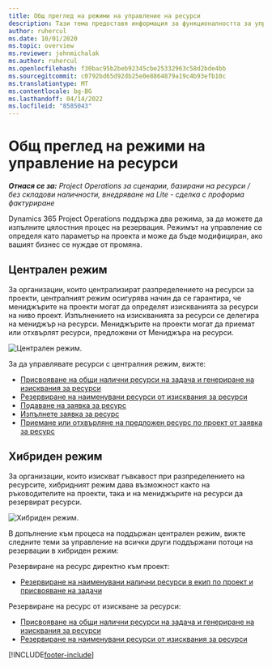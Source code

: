 ```yaml
---
title: Общ преглед на режими на управление на ресурси
description: Тази тема предоставя информация за функционалността за управление на ресурс в Dynamics 365 Project Operations.
author: ruhercul
ms.date: 10/01/2020
ms.topic: overview
ms.reviewer: johnmichalak
ms.author: ruhercul
ms.openlocfilehash: f30bac95b2beb92345cbe25332963c58d2bde4bb
ms.sourcegitcommit: c0792bd65d92db25e0e8864879a19c4b93efb10c
ms.translationtype: MT
ms.contentlocale: bg-BG
ms.lasthandoff: 04/14/2022
ms.locfileid: "8585043"
---
```

# <a name="resource-management-modes-overview"></a>Общ преглед на режими на управление на ресурси

_**Отнася се за:** Project Operations за сценарии, базирани на ресурси / без складови наличности, внедряване на Lite - сделка с проформа фактуриране_


Dynamics 365 Project Operations поддържа два режима, за да можете да изпълните цялостния процес на резервация. Режимът на управление се определя като параметър на проекта и може да бъде модифициран, ако вашият бизнес се нуждае от промяна.    

## <a name="central-mode"></a>Централен режим
За организации, които централизират разпределението на ресурси за проекти, централният режим осигурява начин да се гарантира, че мениджърите на проекти могат да определят изискванията за ресурси на ниво проект. Изпълнението на изискванията за ресурси се делегира на мениджър на ресурси. Мениджърите на проекти могат да приемат или отхвърлят ресурси, предложени от Мениджъра на ресурси.

![Централен режим.](./media/resource-management-central.png)

За да управлявате ресурси с централния режим, вижте:

- [Присвояване на общи налични ресурси на задача и генериране на изисквания за ресурси](/dynamics365/project-service/assign-generic-bookable-resource)
- [Резервиране на наименувани ресурси от изисквания за ресурси](/dynamics365/project-service/book-named-resource)
- [Подаване на заявка за ресурс](/dynamics365/project-service/submit-resource-request)
- [Изпълнете заявка за ресурс](/dynamics365/project-service/resource-management-fulfill-requests)
- [Приемане или отхвърляне на предложен ресурс по проект от заявка за ресурс](/dynamics365/project-service/accept-reject-proposed-resource)

## <a name="hybrid-mode"></a>Хибриден режим
За организации, които изискват гъвкавост при разпределението на ресурсите, хибридният режим дава възможност както на ръководителите на проекти, така и на мениджърите на ресурси да резервират ресурси.

![Хибриден режим.](./media/resource-management-hybrid.png)

В допълнение към процеса на поддържан централен режим, вижте следните теми за управление на всички други поддържани потоци на резервации в хибриден режим:

Резервиране на ресурс директно към проект:
- [Резервиране на наименувани налични ресурси в екип по проект и присвояване на задачи](/dynamics365/project-service/assign-named-bookable-resource)

Резервиране на ресурс от изискване за ресурси:
- [Присвояване на общи налични ресурси на задача и генериране на изисквания за ресурси](/dynamics365/project-service/assign-generic-bookable-resource)
- [Резервиране на наименувани ресурси от изисквания за ресурси](/dynamics365/project-service/book-named-resource)


[!INCLUDE[footer-include](../includes/footer-banner.md)]